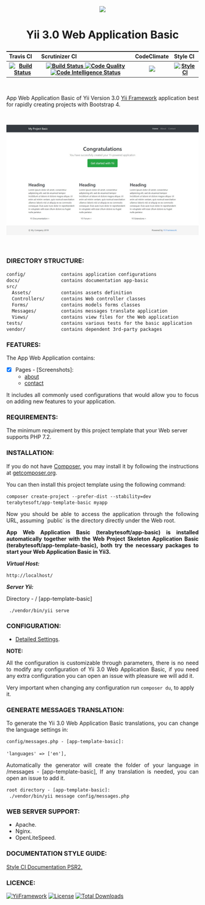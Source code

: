 <p align="center">
    <a href="https://github.com/terabytesoft/app-basic" target="_blank">
        <img src="https://farm1.staticflickr.com/887/27875183957_69a3645a56_q.jpg" height="100px;">
    </a>
    <h1 align="center">Yii 3.0 Web Application Basic</h1>
</p>
<table style="display:flex;justify-content:center;">
	<tr align="left">
  		<th>Travis CI</th>
		<th>Scrutinizer CI</th>
		<th>CodeClimate</th>
		<th>Style CI</th>
	</tr>
	<tr>
		<th>
			<a href="https://travis-ci.org/terabytesoft/app-basic.svg?branch=master" target="_blank">
   				<img src="https://scrutinizer-ci.com/g/terabytesoft/app-basic/badges/build.png?b=master" alt="Build Status">
    		</a>
		</th>
		<th>
    		<a href="https://scrutinizer-ci.com/g/terabytesoft/app-basic/build-status/master" target="_blank">
        		<img src="https://scrutinizer-ci.com/g/terabytesoft/app-basic/badges/build.png?b=master" alt="Build Status">
    		</a>
    		<a href="https://scrutinizer-ci.com/g/terabytesoft/app-basic/?branch=master" target="_blank">
        		<img src="https://scrutinizer-ci.com/g/terabytesoft/app-basic/badges/quality-score.png?b=master" alt="Code Quality">
    		</a>
    		<a href="https://scrutinizer-ci.com/code-intelligence" target="_blank">
        		<img src="https://scrutinizer-ci.com/g/terabytesoft/app-basic/badges/code-intelligence.svg?b=master" alt="Code Intelligence Status">
    		</a>
		</th>
		<th>
			<a href="https://codeclimate.com/github/terabytesoft/app-basic/maintainability">
				<img src="https://api.codeclimate.com/v1/badges/88fa672f3bb6614cbeb7/maintainability" />
			</a>			
		</th>
		<th>
			<a href="https://github.styleci.io/repos/163105087">
				<img src="https://github.styleci.io/repos/163105087/shield?branch=master" alt="StyleCI">
			</a>			
		</th>
  	</tr>
</table>	
</br>

<p align="justify">
App Web Application Basic of Yii Version 3.0 <a href="http://www.yiiframework.com/" title="Yii Framework" target="_blank">Yii Framework</a> application best for rapidly creating projects with Bootstrap 4.
</p>

</br>

![app-basic](docs/images/home.jpg)

</br>

### **DIRECTORY STRUCTURE:**

```
config/             contains application configurations
docs/               contains documentation app-basic
src/
  Assets/           contains assets definition
  Controllers/      contains Web controller classes
  Forms/            contains models forms classes  
  Messages/         contains messages translate application 
  Views/            contains view files for the Web application
tests/              contains various tests for the basic application
vendor/             contains dependent 3rd-party packages
```

### **FEATURES:**

The App Web Application contains:

- [x] Pages - [Screenshots]:
    - [about](docs/images/about.jpg)
    - [contact](docs/images/contact.jpg)

<p align="justify">
It includes all commonly used configurations that would allow you to focus on adding new
features to your application.
</P>

### **REQUIREMENTS:**
 
The minimum requirement by this project template that your Web server supports PHP 7.2.

### **INSTALLATION:**

<p align="justify">
If you do not have <a href="http://getcomposer.org/" title="Composer" target="_blank">Composer</a>, you may install it by following the instructions at <a href="http://getcomposer.org/doc/00-intro.md#installation-nix" title="getcomposer.org" target="_blank">getcomposer.org</a>.
</p>

You can then install this project template using the following command:

~~~
composer create-project --prefer-dist --stability=dev terabytesoft/app-template-basic myapp
~~~

<p align="justify">
Now you should be able to access the application through the following URL, assuming `public` is the directory
directly under the Web root.
</p>

<p align="justify">
<strong>App Web Application Basic (terabytesoft/app-basic) is installed automatically together with the Web Project Skeleton Application Basic (terabytesoft/app-template-basic), both try the necessary packages to start your Web Application Basic in Yii3.</strong>
</p>

__*Virtual Host:*__

~~~
http://localhost/
~~~

__*Server Yii:*__

Directory - / [app-template-basic]

~~~
 ./vendor/bin/yii serve
~~~

### **CONFIGURATION:**

- [Detailed Settings](docs\Config.MD).

**NOTE:** 

<p align="justify">
All the configuration is customizable through parameters, there is no need to modify any configuration of Yii 3.0 Web Application Basic, if you need any extra configuration you can open an issue with pleasure we will add it.
</p>

Very important when changing any configuration run `composer du`, to apply it.

### **GENERATE MESSAGES TRANSLATION:**

<p align="justify">
To generate the Yii 3.0 Web Application Basic translations, you can change the language settings in:
<p>

```
config/messages.php - [app-template-basic]:

'languages' => ['en'], 
```
<p align="justify">
 Automatically the generator will create the folder of your language in /messages - [app-template-basic], If any translation is needed, you can open an issue to add it.
</p>

```
root directory - [app-template-basic]:
 ./vendor/bin/yii message config/messages.php
```

### **WEB SERVER SUPPORT:**

- Apache.
- Nginx.
- OpenLiteSpeed.

### **DOCUMENTATION STYLE GUIDE:**

[Style CI Documentation PSR2.](https://docs.styleci.io/presets#psr2)

### **LICENCE:**

[![YiiFramework](https://img.shields.io/badge/Powered_by-Yii_Framework-green.svg?style=flat)](https://www.yiiframework.com/)
[![License](https://poser.pugx.org/terabytesoft/app-basic/license)](LICENSE.md)
[![Total Downloads](https://poser.pugx.org/terabytesoft/app-basic/downloads)](https://packagist.org/packages/terabytesoft/app-basic)
